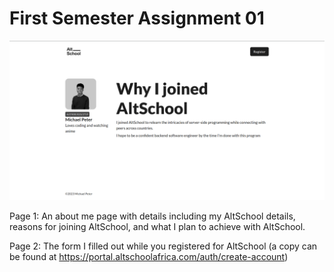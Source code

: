 # First Semester Assignment 01

![Preview](/preview.png)

Page 1: An about me page with details including my AltSchool details, reasons for joining AltSchool, and what I plan to achieve with AltSchool.

Page 2: The form I filled out while you registered for AltSchool (a copy can be found at https://portal.altschoolafrica.com/auth/create-account)
